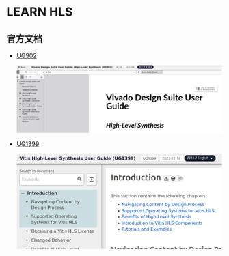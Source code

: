 # LEARN HLS

## 官方文档

- [UG902](https://docs.amd.com/v/u/en-US/ug902-vivado-high-level-synthesis)

  ![UG902](images/learn_hls/ug902.png "UG902")

- [UG1399](https://docs.amd.com/r/en-US/ug1399-vitis-hls)

  ![UG1399](images/learn_hls/UG1399.png "UG1399")
